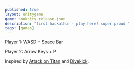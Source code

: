 ```yaml
---
published: true
layout: unitygame
game: hookcity_release.json
description: "first hackathon - play here! super proud "
tags: [games]
---
```

Player 1: WASD + Space Bar

Player 2: Arrow Keys + P

Inspired by [Attack on Titan](http://en.wikipedia.org/wiki/Attack_on_Titan) and [Divekick](http://en.wikipedia.org/wiki/Divekick).
